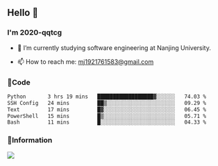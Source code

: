## Hello 👋


### I'm 2020-qqtcg

- 🔭 I’m currently studying software engineering at Nanjing University. 
<!-- - 🌱 I’m currently learning MLsys and -->
<!-- - 👯 I’m looking to collaborate on ... -->
<!-- - 🤔 I’m looking for help with ... -->
<!-- - 💬 Ask me about ... -->
- 📫 How to reach me: mj1921761583@gmail.com
<!-- - 😄 Pronouns: ... -->
<!-- - ⚡ Fun fact: ... -->

### 🌱Code
<!--START_SECTION:waka-->

```txt
Python       3 hrs 19 mins   ██████████████████▓░░░░░░   74.03 %
SSH Config   24 mins         ██▒░░░░░░░░░░░░░░░░░░░░░░   09.29 %
Text         17 mins         █▓░░░░░░░░░░░░░░░░░░░░░░░   06.45 %
PowerShell   15 mins         █▒░░░░░░░░░░░░░░░░░░░░░░░   05.71 %
Bash         11 mins         █░░░░░░░░░░░░░░░░░░░░░░░░   04.33 %
```

<!--END_SECTION:waka-->

### 💬Information
![](https://github-readme-stats.vercel.app/api?username=2020-qqtcg&theme=buefy&hide_border=false)


<!-- <div align="center"> <img src="https://github-readme-activity-graph.vercel.app/graph?username=2020-qqtcg&theme=minimal" /> </div> -->


